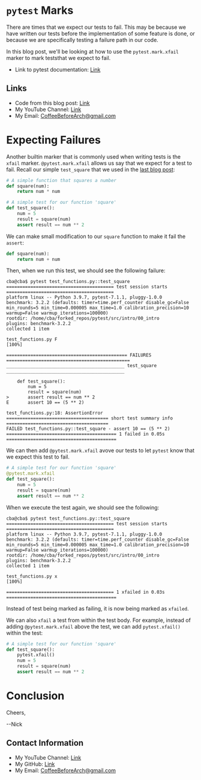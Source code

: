 # `pytest` Marks

There are times that we expect our tests to fail. This may be because we have written our tests before the implementation of some feature is done, or because we are specifically testing a failure path in our code.

In this blog post, we'll be looking at how to use the `pytest.mark.xfail` marker to mark teststhat we expect to fail.

- Link to pytest documentation: [Link](https://docs.pytest.org/en/7.1.x/)

## Links

- Code from this blog post: [Link](https://github.com/CoffeeBeforeArch/pytest/tree/main/src/marks)
- My YouTube Channel: [Link](https://www.youtube.com/coffeebeforearch)
- My Email: CoffeeBeforeArch@gmail.com

# Expecting Failures

Another builtin marker that is commonly used when writing tests is the `xfail` marker. `@pytest.mark.xfail` allows us say that we expect for a test to fail. Recall our simple `test_square` that we used in the [last blog post](skip.md):

```python
# A simple function that squares a number
def square(num):
    return num * num

# A simple test for our function 'square'
def test_square():
    num = 5
    result = square(num)
    assert result == num ** 2
```

We can make small modification to our `square` function to make it fail the `assert`:

```python
def square(num):
    return num + num
```

Then, when we run this test, we should see the following failure:

```
cba@cba$ pytest test_functions.py::test_square
======================================== test session starts ========================================
platform linux -- Python 3.9.7, pytest-7.1.1, pluggy-1.0.0
benchmark: 3.2.2 (defaults: timer=time.perf_counter disable_gc=False min_rounds=5 min_time=0.000005 max_time=1.0 calibration_precision=10 warmup=False warmup_iterations=100000)
rootdir: /home/cba/forked_repos/pytest/src/intro/00_intro
plugins: benchmark-3.2.2
collected 1 item                                                                                    

test_functions.py F                                                                           [100%]

============================================= FAILURES ==============================================
____________________________________________ test_square ____________________________________________

    def test_square():
        num = 5
        result = square(num)
>       assert result == num ** 2
E       assert 10 == (5 ** 2)

test_functions.py:18: AssertionError
====================================== short test summary info ======================================
FAILED test_functions.py::test_square - assert 10 == (5 ** 2)
========================================= 1 failed in 0.05s =========================================
```

We can then add `@pytest.mark.xfail` avove our tests to let `pytest` know that we expect this test to fail.

```python
# A simple test for our function 'square'
@pytest.mark.xfail
def test_square():
    num = 5
    result = square(num)
    assert result == num ** 2
```

When we execute the test again, we should see the following:

```
cba@cba$ pytest test_functions.py::test_square
======================================== test session starts ========================================
platform linux -- Python 3.9.7, pytest-7.1.1, pluggy-1.0.0
benchmark: 3.2.2 (defaults: timer=time.perf_counter disable_gc=False min_rounds=5 min_time=0.000005 max_time=1.0 calibration_precision=10 warmup=False warmup_iterations=100000)
rootdir: /home/cba/forked_repos/pytest/src/intro/00_intro
plugins: benchmark-3.2.2
collected 1 item                                                                                    

test_functions.py x                                                                           [100%]

======================================== 1 xfailed in 0.03s =========================================
```

Instead of test being marked as failing, it is now being marked as `xfailed`.

We can also `xfail` a test from within the test body. For example, instead of adding `@pytest.mark.xfail` above the test, we can add `pytest.xfail()` within the test:

```python
# A simple test for our function 'square'
def test_square():
    pytest.xfail()
    num = 5
    result = square(num)
    assert result == num ** 2

```

# Conclusion

Cheers,

--Nick

## Contact Information

- My YouTube Channel: [Link](https://www.youtube.com/coffeebeforearch)
- My GitHub: [Link](https://github.com/CoffeeBeforeArch)
- My Email: CoffeeBeforeArch@gmail.com

